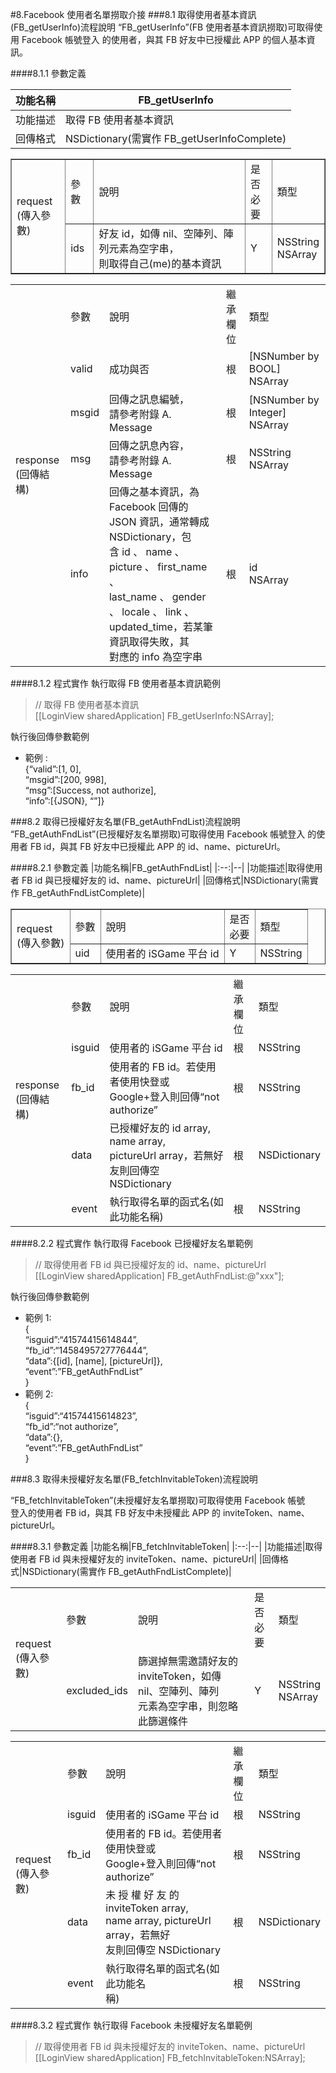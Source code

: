 #8.Facebook 使用者名單撈取介接
###8.1 取得使用者基本資訊(FB_getUserInfo)流程說明
“FB_getUserInfo”(FB 使用者基本資訊撈取)可取得使用 Facebook 帳號登入 的使用者，與其 FB 好友中已授權此 APP 的個人基本資訊。

####8.1.1 參數定義

|功能名稱|FB_getUserInfo|
|:--:|--|
|功能描述|取得 FB 使用者基本資訊|
|回傳格式|NSDictionary(需實作 FB_getUserInfoComplete)|

<table border="1">
<tr>
<td rowspan="2">request<br>(傳入參數)</td>
<td>參數</td>
<td>說明</td>
<td>是否<br> 必要</td>
<td>類型</td>
</tr>
<tr>
<td>ids</td>
<td>好友 id，如傳 nil、空陣列、陣列元素為空字串，<br>則取得自己(me)的基本資訊</td>
<td>Y</td>
<td>NSString<br>NSArray</td>
</tr>
</table>

<table>
<tr>
<td rowspan="5">response<br>(回傳結構)</td>
<td>參數</td>
<td>說明</td>
<td>繼承<br>欄位</td>
<td>類型</td>
</tr>
<tr>
<td>valid</td>
<td>成功與否</td>
<td>根</td>
<td>[NSNumber by BOOL]<br>NSArray</td>
</tr>
<tr>
<td>msgid</td>
<td>回傳之訊息編號，<br>請參考附錄 A. Message</td>
<td>根</td>
<td>[NSNumber by Integer]<br>NSArray</td>
</tr>
<tr>
<td>msg</td>
<td>回傳之訊息內容，<br>請參考附錄 A. Message</td>
<td>根</td>
<td>NSString<br>NSArray</td>
</tr>
<tr>
<td>info</td>
<td>回傳之基本資訊，為 Facebook 回傳的<br>JSON 資訊，通常轉成 NSDictionary，包<br>含 id 、 name 、 picture 、 first_name 、<br>last_name 、 gender 、 locale 、 link 、<br>updated_time，若某筆資訊取得失敗，其<br>對應的 info 為空字串</td>
<td>根</td>
<td>id<br>NSArray</td>
</tr>
</table>

####8.1.2 程式實作
執行取得 FB 使用者基本資訊範例

>// 取得 FB 使用者基本資訊<br>
>[[LoginView sharedApplication] FB_getUserInfo:NSArray];

執行後回傳參數範例

- 範例 :<br>
{“valid”:[1, 0],<br>
“msgid”:[200, 998],<br>
“msg”:[Success, not authorize],<br>
“info”:[{JSON}, “”]}

###8.2 取得已授權好友名單(FB_getAuthFndList)流程說明
“FB_getAuthFndList”(已授權好友名單撈取)可取得使用 Facebook 帳號登入
的使用者 FB id，與其 FB 好友中已授權此 APP 的 id、name、pictureUrl。

####8.2.1 參數定義
|功能名稱|FB_getAuthFndList|
|:--:|--|
|功能描述|取得使用者 FB id 與已授權好友的 id、name、pictureUrl|
|回傳格式|NSDictionary(需實作 FB_getAuthFndListComplete)|

<table border="1">
<tr>
<td rowspan="2">request<br>(傳入參數)</td>
<td>參數</td>
<td>說明</td>
<td>是否<br> 必要</td>
<td>類型</td>
</tr>
<tr>
<td>uid</td>
<td>使用者的 iSGame 平台 id</td>
<td>Y</td>
<td>NSString</td>
</tr>
</table>

<table>
<tr>
<td rowspan="5">response<br>(回傳結構)</td>
<td>參數</td>
<td>說明</td>
<td>繼承<br>欄位</td>
<td>類型</td>
</tr>
<tr>
<td>isguid</td>
<td>使用者的 iSGame 平台 id</td>
<td>根</td>
<td>NSString</td>
</tr>
<tr>
<td>fb_id</td>
<td>使用者的 FB id。若使用者使用快登或<br>Google+登入則回傳“not authorize”</td>
<td>根</td>
<td>NSString</td>
</tr>
<tr>
<td>data</td>
<td>已授權好友的 id array, name array,<br>pictureUrl array，若無好友則回傳空<br>NSDictionary</td>
<td>根</td>
<td>NSDictionary</td>
</tr>
<tr>
<td>event</td>
<td>執行取得名單的函式名(如此功能名稱)</td>
<td>根</td>
<td>NSString</td>
</tr>
</table>

####8.2.2 程式實作
執行取得 Facebook 已授權好友名單範例
>// 取得使用者 FB id 與已授權好友的 id、name、pictureUrl<br>
>[[LoginView sharedApplication] FB_getAuthFndList:@"xxx"];

執行後回傳參數範例

-  範例 1:<br>
{<br>
“isguid”:“41574415614844”,<br>
“fb_id”:“1458495727776444”,<br>
“data”:{[id], [name], [pictureUrl]},<br>
“event”:”FB_getAuthFndList”<br>
} <br>
- 範例 2:<br>
{<br>
“isguid”:“41574415614823”,<br>
“fb_id”:“not authorize”, <br>
“data”:{}, <br>
“event”:”FB_getAuthFndList”<br>
}

###8.3 取得未授權好友名單(FB_fetchInvitableToken)流程說明

“FB_fetchInvitableToken”(未授權好友名單撈取)可取得使用 Facebook 帳號<br>
登入的使用者 FB id，與其 FB 好友中未授權此 APP 的 inviteToken、name、 pictureUrl。

####8.3.1 參數定義
|功能名稱|FB_fetchInvitableToken|
|:--:|--|
|功能描述|取得使用者 FB id 與未授權好友的 inviteToken、name、pictureUrl|
|回傳格式|NSDictionary(需實作 FB_getAuthFndListComplete)|

<table>
<tr>
<td rowspan="2">request<br>(傳入參數)</td>
<td>參數</td>
<td>說明</td>
<td>是否<br> 必要</td>
<td>類型</td>
</tr>
<tr>
<td>excluded_ids</td>
<td>篩選掉無需邀請好友的<br>inviteToken，如傳 nil、空陣列、陣列<br>元素為空字串，則忽略此篩選條件</td>
<td>Y</td>
<td>NSString<br>NSArray</td>
</tr>
</table>
<table>
<tr>
<td rowspan="5">request<br>(傳入參數)</td>
<td>參數</td>
<td>說明</td>
<td>繼承<br>欄位</td>
<td>類型</td>
</tr>
<tr>
<td>isguid</td>
<td>使用者的 iSGame 平台 id</td>
<td>根</td>
<td>NSString</td>
</tr>
<tr>
<td>fb_id</td>
<td>使用者的 FB id。若使用者使用快登或<br>Google+登入則回傳“not authorize”</td>
<td>根</td>
<td>NSString</td>
</tr>
<tr>
<td>data</td>
<td>未 授 權 好 友 的 inviteToken array,<br>name array, pictureUrl array，若無好<br>友則回傳空 NSDictionary</td>
<td>根</td>
<td>NSDictionary</td>
</tr>
<tr>
<td>event</td>
<td>執行取得名單的函式名(如此功能名<br>稱)</td>
<td>根</td>
<td>NSString</td>
</tr>
</table>

####8.3.2 程式實作
執行取得 Facebook 未授權好友名單範例
>// 取得使用者 FB id 與未授權好友的 inviteToken、name、pictureUrl<br>
>[[LoginView sharedApplication] FB_fetchInvitableToken:NSArray];